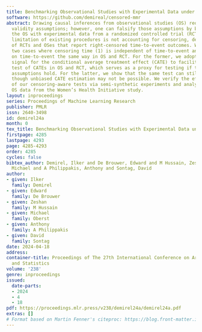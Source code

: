 ```yaml
---
title: Benchmarking Observational Studies with Experimental Data under Right-Censoring
software: https://github.com/demireal/censored-mmr
abstract: Drawing causal inferences from observational studies (OS) requires unverifiable
  validity assumptions; however, one can falsify those assumptions by benchmarking
  the OS with experimental data from a randomized controlled trial (RCT). A major
  limitation of existing procedures is not accounting for censoring, despite the abundance
  of RCTs and OSes that report right-censored time-to-event outcomes. We consider
  two cases where censoring time (1) is independent of time-to-event and (2) depends
  on time-to-event the same way in OS and RCT. For the former, we adopt a censoring-doubly-robust
  signal for the conditional average treatment effect (CATE) to facilitate an equivalence
  test of CATEs in OS and RCT, which serves as a proxy for testing if the validity
  assumptions hold. For the latter, we show that the same test can still be used even
  though unbiased CATE estimation may not be possible. We verify the effectiveness
  of our censoring-aware tests via semi-synthetic experiments and analyze RCT and
  OS data from the Women’s Health Initiative study.
layout: inproceedings
series: Proceedings of Machine Learning Research
publisher: PMLR
issn: 2640-3498
id: demirel24a
month: 0
tex_title: Benchmarking Observational Studies with Experimental Data under Right-Censoring
firstpage: 4285
lastpage: 4293
page: 4285-4293
order: 4285
cycles: false
bibtex_author: Demirel, Ilker and De Brouwer, Edward and M Hussain, Zeshan and Oberst,
  Michael and A Philippakis, Anthony and Sontag, David
author:
- given: Ilker
  family: Demirel
- given: Edward
  family: De Brouwer
- given: Zeshan
  family: M Hussain
- given: Michael
  family: Oberst
- given: Anthony
  family: A Philippakis
- given: David
  family: Sontag
date: 2024-04-18
address:
container-title: Proceedings of The 27th International Conference on Artificial Intelligence
  and Statistics
volume: '238'
genre: inproceedings
issued:
  date-parts:
  - 2024
  - 4
  - 18
pdf: https://proceedings.mlr.press/v238/demirel24a/demirel24a.pdf
extras: []
# Format based on Martin Fenner's citeproc: https://blog.front-matter.io/posts/citeproc-yaml-for-bibliographies/
---
```

